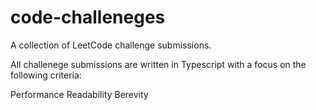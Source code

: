 # code-challeneges
A collection of LeetCode challenge submissions.

All challenege submissions are written in Typescript with a focus on the following criteria:

Performance
Readability
Berevity
